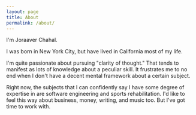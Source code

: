 ```yaml
---
layout: page
title: About
permalink: /about/
---
```


I'm Joraaver Chahal.

I was born in New York City, but have lived in California most of my life.

I'm quite passionate about pursuing "clarity of thought." That tends to manifest as lots of knowledge about a peculiar skill. It frustrates me to no end when I don't have a decent mental framework about a certain subject. 

Right now, the subjects that I can confidently say I have some degree of expertise in are software engineering and sports rehabilitation. I'd like to feel this way about business, money, writing, and music too. But I've got time to work with.

